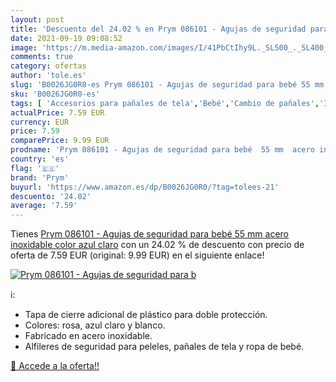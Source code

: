 ```yaml
---
layout: post
title: 'Descuento del 24.02 % en Prym 086101 - Agujas de seguridad para b'
date: 2021-09-19 09:08:52
image: 'https://m.media-amazon.com/images/I/41PbCtIhy9L._SL500_._SL400_.jpg'
comments: true
category: ofertas
author: 'tole.es'
slug: 'B0026JG0R0-es Prym 086101 - Agujas de seguridad para bebé 55 mm acero...'
sku: 'B0026JG0R0-es'
tags: [ 'Accesorios para pañales de tela','Bebé','Cambio de pañales','Imperdibles para pañales','Impredibles y cierres para pañales','Pañales para bebé','bebé','prym', ]
actualPrice: 7.59 EUR
currency: EUR
price: 7.59
comparePrice: 9.99 EUR
prodname: 'Prym 086101 - Agujas de seguridad para bebé  55 mm  acero inoxidable   color azul claro'
country: 'es'
flag: '🇪🇸'
brand: 'Prym'
buyurl: 'https://www.amazon.es/dp/B0026JG0R0/?tag=tolees-21'
descuento: '24.02'
average: '7.59'
---
```


Tienes [Prym 086101 - Agujas de seguridad para bebé  55 mm  acero inoxidable   color azul claro](https://www.amazon.es/dp/B0026JG0R0/?tag=tolees-21) con un 24.02 % de descuento con precio de oferta de 7.59 EUR (original: 9.99 EUR) en el siguiente enlace!

[![Prym 086101 - Agujas de seguridad para b](https://m.media-amazon.com/images/I/41PbCtIhy9L._SL500_._SL400_.jpg)](https://www.amazon.es/dp/B0026JG0R0/?tag=tolees-21)

ℹ️:

- Tapa de cierre adicional de plástico para doble protección.
- Colores: rosa, azul claro y blanco.
- Fabricado en acero inoxidable.
- Alfileres de seguridad para peleles, pañales de tela y ropa de bebé.

[🛒 Accede a la oferta!!](https://www.amazon.es/dp/B0026JG0R0/?tag=tolees-21)
